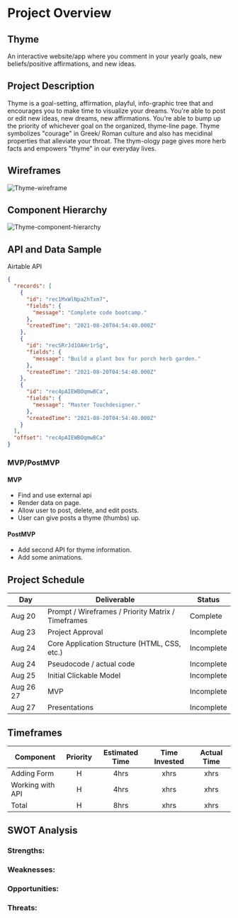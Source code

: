 # Project Overview

## Thyme

An interactive website/app where you comment in your yearly goals, new beliefs/positive affirmations, and new ideas.

## Project Description


Thyme is a goal-setting, affirmation, playful, info-graphic tree that and encourages you to make time to visualize your dreams. You're able to post or edit new ideas, new dreams, new affirmations. You're able to bump up the priority of whichever goal on the organized, thyme-line page. Thyme symbolizes "courage" in Greek/ Roman culture and also has mecidinal properties that alleviate your throat. The thym-ology page gives more herb facts and empowers "thyme" in our everyday lives.
## Wireframes

![Thyme-wireframe](https://i.imgur.com/JXGDANl.png)

## Component Hierarchy

![Thyme-component-hierarchy](https://i.imgur.com/StVk9JR.png)

## API and Data Sample

Airtable API

```json
{
  "records": [
    {
      "id": "rec1MxWlNpa2hTxm7",
      "fields": {
        "message": "Complete code bootcamp."
      },
      "createdTime": "2021-08-20T04:54:40.000Z"
    },
    {
      "id": "recSRrJd1OAHr1rSg",
      "fields": {
        "message": "Build a plant box for porch herb garden."
      },
      "createdTime": "2021-08-20T04:54:40.000Z"
    },
    {
      "id": "rec4pAIEWBOqmwBCa",
      "fields": {
        "message": "Master Touchdesigner."
      },
      "createdTime": "2021-08-20T04:54:40.000Z"
    }
  ],
  "offset": "rec4pAIEWBOqmwBCa"
}
```

### MVP/PostMVP

<!-- The functionality will then be divided into two separate lists: MVP and PostMVP. Carefully decide what is placed into your MVP, as the client will expect this functionality to be implemented upon project completion. -->

#### MVP

- Find and use external api
- Render data on page.
- Allow user to post, delete, and edit posts.
- User can give posts a thyme (thumbs) up.

#### PostMVP

- Add second API for thyme information.
- Add some animations.

## Project Schedule

| Day       | Deliverable                                        | Status     |
| --------- | -------------------------------------------------- | ---------- |
| Aug 20    | Prompt / Wireframes / Priority Matrix / Timeframes | Complete   |
| Aug 23    | Project Approval                                   | Incomplete |
| Aug 24    | Core Application Structure (HTML, CSS, etc.)       | Incomplete |
| Aug 24    | Pseudocode / actual code                           | Incomplete |
| Aug 25    | Initial Clickable Model                            | Incomplete |
| Aug 26 27 | MVP                                                | Incomplete |
| Aug 27    | Presentations                                      | Incomplete |

## Timeframes

| Component        | Priority | Estimated Time | Time Invested | Actual Time |
| ---------------- | :------: | :------------: | :-----------: | :---------: |
| Adding Form      |    H     |      4hrs      |     xhrs      |    xhrs     |
| Working with API |    H     |      4hrs      |     xhrs      |    xhrs     |
| Total            |    H     |      8hrs      |     xhrs      |    xhrs     |

## SWOT Analysis

### Strengths:

### Weaknesses:

### Opportunities:

### Threats:

